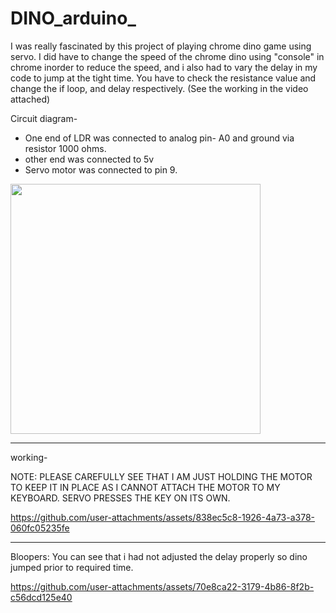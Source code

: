 # DINO_arduino_
I was really fascinated by this project of playing chrome dino game using servo.
I did have to change the speed of the chrome dino using "console" in chrome inorder to reduce the speed, and i also had to vary the delay in my code to jump at the tight time.
You have to check the resistance value and change the if loop, and delay respectively.
(See the working in the video attached)

Circuit diagram-
- One end of LDR was connected to analog pin- A0 and ground via resistor 1000 ohms.
- other end was connected to 5v
- Servo motor was connected to pin 9.

<image src=https://github.com/user-attachments/assets/653250b7-b137-403c-88d5-18c9968e022a height=400>
  
-------------------------
working-

NOTE: PLEASE CAREFULLY SEE THAT I AM JUST HOLDING THE MOTOR TO KEEP IT IN PLACE AS I CANNOT ATTACH THE MOTOR TO MY KEYBOARD. SERVO PRESSES THE KEY ON ITS OWN.

https://github.com/user-attachments/assets/838ec5c8-1926-4a73-a378-060fc05235fe

---------------
Bloopers:
You can see that i had not adjusted the delay properly so dino jumped prior to required time.

https://github.com/user-attachments/assets/70e8ca22-3179-4b86-8f2b-c56dcd125e40



